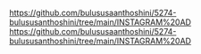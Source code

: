 https://github.com/bulususaanthoshini/5274-bulususanthoshini/tree/main/INSTAGRAM%20AD
https://github.com/bulususaanthoshini/5274-bulususanthoshini/tree/main/INSTAGRAM%20AD
